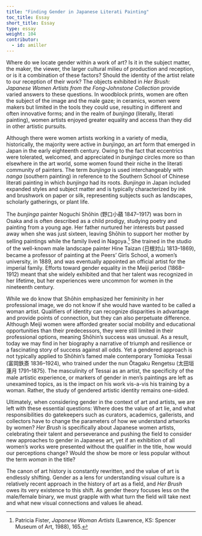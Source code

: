 ```yaml
---
title: "Finding Gender in Japanese Literati Painting"
toc_title: Essay
short_title: Essay
type: essay
weight: 104
contributor:
  - id: amiller
---
```


Where do we locate gender within a work of art? Is it in the subject matter, the maker, the viewer, the larger cultural milieu of production and reception, or is it a combination of these factors? Should the identity of the artist relate to our reception of their work? The objects exhibited in *Her Brush: Japanese Women Artists from the Fong-Johnstone Collection* provide varied answers to these questions. In woodblock prints, women are often the subject of the image and the male gaze; in ceramics, women were makers but limited in the tools they could use, resulting in different and often innovative forms; and in the realm of *bunjinga* (literally, literati painting), women artists enjoyed greater equality and access than they did in other artistic pursuits.

Although there were women artists working in a variety of media, historically, the majority were active in *bunjinga*, an art form that emerged in Japan in the early eighteenth century. Owing to the fact that eccentrics were tolerated, welcomed, and appreciated in *bunjinga* circles more so than elsewhere in the art world, some women found their niche in the literati community of painters. The term *bunjinga* is used interchangeably with *nanga* (southern painting) in reference to the Southern School of Chinese literati painting in which *bunjinga* had its roots. *Bunjinga* in Japan included expanded styles and subject matter and is typically characterized by ink and brushwork on paper or silk, representing subjects such as landscapes, scholarly gatherings, or plant life.

The *bunjinga* painter Noguchi Shōhin (野口小蘋 1847–1917) was born in Osaka and is often described as a child prodigy, studying poetry and painting from a young age. Her father nurtured her interests but passed away when she was just sixteen, leaving Shōhin to support her mother by selling paintings while the family lived in Nagoya.[^1] She trained in the studio of the well-known male landscape painter Hine Taizan (日根対山 1813–1869), became a professor of painting at the Peers’ Girls School, a women’s university, in 1889, and was eventually appointed an official artist for the imperial family. Efforts toward gender equality in the Meiji period (1868–1912) meant that she widely exhibited and that her talent was recognized in her lifetime, but her experiences were uncommon for women in the nineteenth century.

While we do know that Shōhin emphasized her femininity in her professional image, we do not know if she would have wanted to be called a woman artist. Qualifiers of identity can recognize disparities in advantage and provide points of connection, but they can also perpetuate difference. Although Meiji women were afforded greater social mobility and educational opportunities than their predecessors, they were still limited in their professional options, meaning Shōhin’s success was unusual. As a result, today we may find in her biography a narrative of triumph and resilience or a fascinating story of success against all odds. Yet a gendered approach is not typically applied to Shōhin’s famed male contemporary Tomioka Tessai (富岡鉄斎 1836–1924), who trained under the nun Ōtagaku Rengetsu (太田垣蓮月 1791–1875). The masculinity of Tessai as an artist, the specificity of the male artistic experience, or markers of gender in men’s paintings are left as unexamined topics, as is the impact on his work vis-a-vis his training by a woman. Rather, the study of gendered artistic identity remains one-sided.

Ultimately, when considering gender in the context of art and artists, we are left with these essential questions: Where does the value of art lie, and what responsibilities do gatekeepers such as curators, academics, gallerists, and collectors have to change the parameters of how we understand artworks by women? *Her Brush* is specifically about Japanese women artists, celebrating their talent and perseverance and pushing the field to consider new approaches to gender in Japanese art, yet if an exhibition of all women’s works were presented without the qualifier in the title, how would our perceptions change? Would the show be more or less popular without the term *woman* in the title?

The canon of art history is constantly rewritten, and the value of art is endlessly shifting. Gender as a lens for understanding visual culture is a relatively recent approach in the history of art as a field, and *Her Brush* owes its very existence to this shift. As gender theory focuses less on the male/female binary, we must grapple with what turn the field will take next and what new visual connections and values lie ahead.

[^1]: Patricia Fister, *Japanese Woman Artists* (Lawrence, KS: Spencer Museum of Art, 1988), 165.
